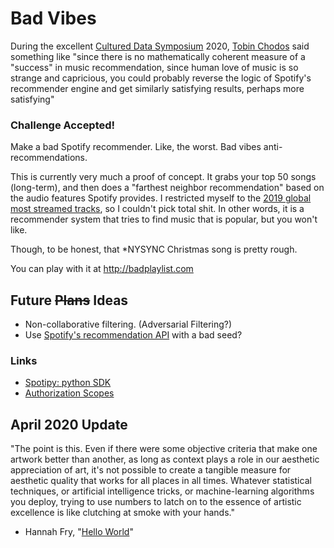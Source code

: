 # Bad Vibes

During the excellent [Cultured Data Symposium](https://cultureddata.net/) 2020, [Tobin Chodos](http://www.tobinchodos.com/) said something like "since there is no mathematically coherent measure of a "success" in music recommendation, since human love of music is so strange and capricious, you could probably reverse the logic of Spotify's recommender engine and get similarly satisfying results, perhaps more satisfying"

### Challenge Accepted!

Make a bad Spotify recommender. Like, the worst. Bad vibes anti-recommendations.

This is currently very much a proof of concept.  It grabs your top 50 songs (long-term), and then does a "farthest neighbor recommendation" based on the audio features Spotify provides.  I restricted myself to the [2019 global most streamed tracks](https://www.kaggle.com/prasertk/spotify-global-2019-moststreamed-tracks), so I couldn't pick total shit.  In other words, it is a recommender system that tries to find music that is popular, but you won't like.

Though, to be honest, that *NYSYNC Christmas song is pretty rough.

You can play with it at http://badplaylist.com

## Future <s>Plans</s> Ideas

* Non-collaborative filtering.  (Adversarial Filtering?)
* Use [Spotify's recommendation API]((https://developer.spotify.com/documentation/web-api/reference/browse/get-recommendations/)) with a bad seed?


### Links

* [Spotipy: python SDK](https://spotipy.readthedocs.io/en/2.7.0/)
* [Authorization Scopes](https://developer.spotify.com/documentation/general/guides/scopes/)

## April 2020 Update

"The point is this.  Even if there were some objective criteria that make one artwork better than another, as long as context plays a role in our aesthetic appreciation of art, it's not possible to create a tangible measure for aesthetic quality that works for all places in all times.  Whatever statistical techniques, or artificial intelligence tricks, or machine-learning algorithms you deploy, trying to use numbers to latch on to the essence of artistic excellence is like clutching at smoke with your hands."

- Hannah Fry, "[Hello World](http://www.hannahfry.co.uk/helloworld)"